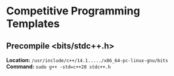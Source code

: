 # Competitive Programming Templates

## Precompile <bits/stdc++.h>

**Location:** ```/usr/include/c++/14.1...../x86_64-pc-linux-gnu/bits``` \
**Command:** ```sudo g++ -std=c++20 stdc++.h```
